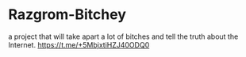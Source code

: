 # Razgrom-Bitchey
a project that will take apart a lot of bitches and tell the truth about the Internet. 
https://t.me/+5MbjxtiHZJ40ODQ0
